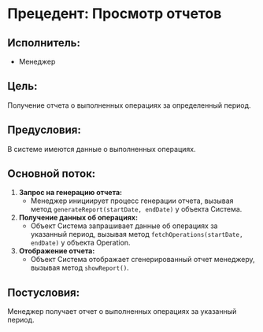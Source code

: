 # Прецедент: Просмотр отчетов

## Исполнитель:

- Менеджер

## Цель:

Получение отчета о выполненных операциях за определенный период.

## Предусловия:

В системе имеются данные о выполненных операциях.

## Основной поток:

1. **Запрос на генерацию отчета:**
   - Менеджер инициирует процесс генерации отчета, вызывая метод `generateReport(startDate, endDate)` у объекта Система.
2. **Получение данных об операциях:**
   - Объект Система запрашивает данные об операциях за указанный период, вызывая метод `fetchOperations(startDate, endDate)` у объекта Operation.
3. **Отображение отчета:**
   - Объект Система отображает сгенерированный отчет менеджеру, вызывая метод `showReport()`.

## Постусловия:

Менеджер получает отчет о выполненных операциях за указанный период.
